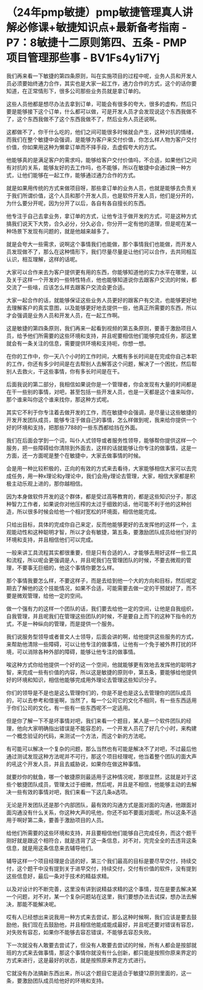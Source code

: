 # （24年pmp敏捷）pmp敏捷管理真人讲解必修课+敏捷知识点+最新备考指南 - P7：8敏捷十二原则第四、五条 - PMP项目管理那些事 - BV1Fs4y1i7Yj

我们再来看一下敏捷的第四条原则，叫在实施项目的过程中呢，业务人员和开发人员必须要始终通力合作，其实也是大家一起工作，通力合作的方式，这个的话你要知道，在正常情形下，很多公司那些业务员就是拿订单的。

这些人员他都是想尽办法去拿到订单，可能会有很多的夸大，很多的虚构，然后只要是能够接下这个订单，什么都可以做，可是开发人员才会发现说这个东西我做不了，这个东西我做不了这个东西我做不了，然后业务人员还说啊。

这都做不了，你干什么吃的，他们之间可能很多时候就会产生，这种对抗的情绪，而我们在整个敏捷中会强调，是能够为客户来交付价值，你怎么样人物为客户交付价值，你如果用这种为懒拿订单而不择手段，去虚假夸大的方式。

他能够真的是满足客户的需求吗，能够给客户交付价值吗，不合适，如果他们之间有对抗的关系，能够友好的去工作吗，也不能够，所以在敏捷中会通过换一种方式，让他们能够在一起工作，能够通过通力合作的方式。

就是如果用传统的方式来做项目呀，那些拿订单的业务人员，也就是能够去负责关于我们所谓价值，这个人员和那个开发人员，也是软件开发人员，他们是分开的，为什么要分开呢，因为分开了以后，各自有各自擅长的东西。

他专注于自己去拿业务，拿订单的方式，让他专注于做开发的方式，可是这种方式搞我们说天下大势，合久必分，分久必合，你分开一定有他的道理，但是呢在某一种场景下发现有问题的，就是他越来越多了。

就是会夸大一些需求，说啊这个事情我们也能做，那个事情我们也能做，而开发人员发现做不了，那么在这种情形下，我们尽量尽量是让他们可以合作，去共同相互认识，相互理解，这样的话呢。

大家可以合作来去为客户提供更有用的东西，你能够知道他的实力水平在哪里，以及关于这样一个开发的一些特性特点，他也能够知道说你去跟客户交流的时候，都交流了一些啥，应该怎么样去跟客户交流会更合适。

大家一起合作的话，就能够保证这些业务人员更好的跟客户有交流，也能够更好地去理解客户的真实意图，以及能够更好地去提供一些，他真正所需要的东西，所以才会强调是业务人员和开发人员，在一起工作啊。

这是敏捷的第四条原则，我们再来一起看到视频的第五条原则，要善于激励项目人员，给予他们所需要的这些环境和支持，并且呢要相信他们能够完成任务，那这里就会有一条关注的信息，需要提供环境和支持呃，你想一想。

在你的工作中，你一天八个小时的工作时间，大概有多长时间是在完成你自己本职的工作，你还有多少时间是在去帮别人去解答这个问题，解决了一个困扰，然后帮别人去救火，干这些事情，你有多长时间是在干。

后面我说的第二部分，我相信如果说你是一个管理者，你会发现有大量的时间都是在干一些别的事情，对吧，甚至包括一些开发人员，也是一天都是这个谁来叫你，那个谁来叫你这个谁来找你，那这种方式呢。

其实它不利于你专注着去做开发的工作，而在敏捷中会强调，是尽量让这些敏捷的开发开发团队成员，能够专注于做自己的事情，怎么样做到呢，我来给你提供一个好的环境和支持，把那些7788的一些东西都给挡在外面。

我们在后面会学到一个词，叫仆人式领导或者服务性领导，能够帮你提供这样一个服务，把一些障碍给你清除到外面去，这样的话就能够让你专注的做事情，这是一方面，还一方面呢是整个在敏捷中，大家去做事情的时候。

会是用一种比较积极的，正向的有效的方式来去看待，大家能够相信大家可以去完成任务，用一种x理论和y理论中，我们会用y理论去管理，大家，相信大家都是积极主动乐观上进的，那你越相信。

因为本身做软件开发的这个群体，都是受过高等教育的，都是这些知识分子，那这种智力工作者，如果说你对他压榨的太过于细致的话，他可能不利于他的这种创造，所以很多时候会给他一个相对宽松的环境面，相信他能完成。

只给出目标，具体的完成你自己来定，反而他能够更好的去发挥他的这样一个，主观能动性和这种聪明才智，所以才会有敏捷，第五条，要激励团队成员给他们好的环境和支持，并且相信他们可以完成。

一般来讲工具流程其实都很重要，但是只有合适的人，才能够去用好这样一些工具和流程，所以呢会更强调是人，并且呢我们在管理团队的时候，不要去微观的管理，不要事无巨细的，他这个事情你要怎么样。

那个事情我要怎么样，不要这样子，而是去给到他一个大的方向和目标，然后呢定期去了解他的这个技能情况，如果不合适，可能需要去做一定的干预就好了，而不要是微观管理，给他一定的空间。

做一个强有力的这样一个团队的话，我们要去给他一定的空间，让他是自我组织，自我管理，并且呢我们在管理这些团队的时候，不是要自上而下的这种下指令的方式，不是一种纵向的管理，而是提供一个服务。

我们说服务型领导或者普文人士领导，后面会讲的啊，给他提供这些服务的方式，来帮助他清除一些障碍，可以让他专注的做事情，让他有一个免于被外界打扰的环境，可以消除各种外部的障碍，能够让他专注的做事情。

唉这种方式你给他提供一个好的这一个空间，他就能够更有效地去发挥他的聪明才智，来完成一些有价值的内容，所以这是敏捷的原则中，第五条，要能够给他提供好的环境和知识，相信他能够完成用外理论去管理这些知识分子。

你们的领导是不是也是这么管理你们的，你是不是也是这么去管理你的团队成员的，可以去参考和借鉴啊，当然了，每一个公司它的文化不相同，有一些东西适用于你们公司的文化，有一些有一些东西呢不一定适用。

但是你了解一下不是坏事情对吧，我们来看一个题目，某人是一个软件团队的经理，他向大家明确指出错误是不能容忍的，一个开发人员花了好几个小时，来构建一个概念验证的代码，来测试一个方法，而这个新的方法呢。

有可能可以解决一个复杂的问题，那么当然也有可能是解决不了对吧，不过最后他通过测试发现这种方法呢并不可行，那这个项目经理呢，他当着整个团队的面大声的吼这个开发人员，并且去威胁说，如果你在做这种事情。

就要炒你的鱿鱼，哪一个敏捷原则最适用于这种情况呢，那很显然，这就是对于这些个敏捷团队成员，管理太过于细微，然后呢，并且是不相信，他能够主动的去解决一些有效的事情对吧，我们来看一下这几条a选项。

无论是开发团队还是那个内部团队，最有效的沟通方式是面对面的沟通，他跟面对面沟通没有什么关系，你这种大声的吼他，你还不如不要面对面呢，所以这条不适用于啊好第二条，要善于激励项目的人员。

给他们所需要的这些环境和支持，并且要相信他们能够自己完成任务，而这个题干刚好就是跟这个相符合，就是违背了这一条信息，对不对，完完全全的去违背这条信息，就是用这条信息来去辅导他们。

辅导这样一个项目经理是合适的好，第三个我们最高的目标是要尽早交付，持续交付，这个题干中没有提到关于进早交付，持续交付，交付有价值的软件，没有提到这些信息好，最后一条对于技术的精益求精。

以及对设计的不断完善，这里没有讲到说精益求精的这个事情，现在是要去解决某一个问题，对不对，某一个复杂问题站在这里，我们要想办法去试探，想办法去解决，那能不能解决呢。

哎有人已经想出来说我用一种方式来去尝试，那么这种时候啊，我们应该是要去鼓励他，我们现在去鼓励他，并且相信他能成能成最好，并且呢还要对错误有容忍，对失败有容忍，如果你不能够去容忍错误，不能够去容忍失败。

下一次就没有人敢要去尝试了，但没有人敢要去尝试的时候，所有人都会是按部就班的方式来去做事情，那这个事情你就没有什么创新，都只能是按照你原来界定的方式来进行，这是最好的状态，就是按照原来界定方式进行。

它就没有办法搞新东西出来，所以这个题目它是适合于敏捷12原则里面的，这一条，要激励团队成员给他好的环境和支持。

